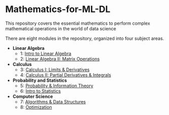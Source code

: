 # Mathematics-for-ML-DL
This repository covers the essential mathematics to perform complex mathematical operations in the world of data science

There are eight modules in the repository, organized into four subject areas.

* **Linear Algebra**
   * 1: [Intro to Linear Algebra](https://github.com/Harish2f/Mathematics-for-ML-DL/blob/main/notebooks/1-intro-to-linear-algebra.ipynb)
   * 2: [Linear Algebra II: Matrix Operations](https://github.com/Harish2f/Mathematics-for-ML-DL/blob/main/notebooks/2-linear-algebra-ii.ipynb)
* **Calculus**
   * 3: [Calculus I: Limits & Derivatives](https://github.com/jonkrohn/ML-foundations/blob/master/notebooks/3-calculus-i.ipynb)
   * 4: [Calculus II: Partial Derivatives & Integrals](https://github.com/jonkrohn/ML-foundations/blob/master/notebooks/4-calculus-ii.ipynb)
* **Probability and Statistics**
   * 5: [Probability & Information Theory](https://github.com/jonkrohn/ML-foundations/blob/master/notebooks/5-probability.ipynb)
   * 6: [Intro to Statistics](https://github.com/jonkrohn/ML-foundations/blob/master/notebooks/6-statistics.ipynb)
* **Computer Science**
   * 7: [Algorithms & Data Structures](https://github.com/jonkrohn/ML-foundations/blob/master/notebooks/7-algos-and-data-structures.ipynb)
   * 8: [Optimization](https://github.com/jonkrohn/ML-foundations/blob/master/notebooks/8-optimization.ipynb)
